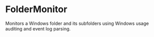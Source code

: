 # FolderMonitor
Monitors a Windows folder and its subfolders using Windows usage auditing and event log parsing.
